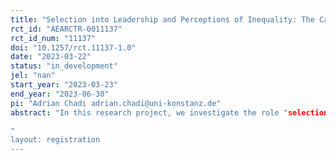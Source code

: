 ```yaml
---
title: "Selection into Leadership and Perceptions of Inequality: The Case of Consistency"
rct_id: "AEARCTR-0011137"
rct_id_num: "11137"
doi: "10.1257/rct.11137-1.0"
date: "2023-03-22"
status: "in_development"
jel: "nan"
start_year: "2023-03-23"
end_year: "2023-06-30"
pi: "Adrian Chadi adrian.chadi@uni-konstanz.de"
abstract: "In this research project, we investigate the role "selection by consistency" plays in unequal career outcomes in leadership positions, and how the selection process and outcomes are perceived in terms of fairness. To this end, we run both lab and survey experiments in an attempt to answer the questions: Who behaves consistently and why? How are the selection outcomes and the process perceived? In the lab experiment, we run a selection contest to examine whether competing leadership aspirants act consistently to signal their competency and whether selecting principals pick up on these signals by selecting the consistent candidates. In those treatments with a principal, agents can try to signal their ability by reporting consistent answers, while in the control treatments their best response is to be as accurate as possible. We collect multi-faceted information on individuals and their characteristics to identify the determinants of consistent behavior and to learn more about the outcomes of selection-by-consistency. To study the potential implications of the selection for the perceptions of inequality, we analyze fairness perceptions in an incentivized manner in a follow up experiment, which will be registered separately.
"
layout: registration
---
```


